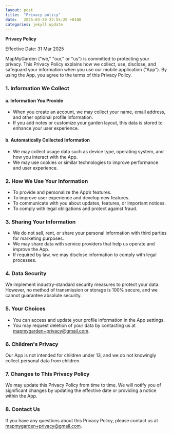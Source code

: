 ```yaml
---
layout: post
title:  "Privacy policy"
date:   2025-03-30 22:55:20 +0100
categories: jekyll update
---
```

**Privacy Policy**

Effective Date: 31 Mar 2025

MapMyGarden ("we," "our," or "us") is committed to protecting your privacy. This Privacy Policy explains how we collect, use, disclose, and safeguard your information when you use our mobile application ("App"). By using the App, you agree to the terms of this Privacy Policy.

### 1. Information We Collect
#### a. Information You Provide
- When you create an account, we may collect your name, email address, and other optional profile information.
- If you add notes or customize your garden layout, this data is stored to enhance your user experience.

#### b. Automatically Collected Information
- We may collect usage data such as device type, operating system, and how you interact with the App.
- We may use cookies or similar technologies to improve performance and user experience.

### 2. How We Use Your Information
- To provide and personalize the App’s features.
- To improve user experience and develop new features.
- To communicate with you about updates, features, or important notices.
- To comply with legal obligations and protect against fraud.

### 3. Sharing Your Information
- We do not sell, rent, or share your personal information with third parties for marketing purposes.
- We may share data with service providers that help us operate and improve the App.
- If required by law, we may disclose information to comply with legal processes.

### 4. Data Security
We implement industry-standard security measures to protect your data. However, no method of transmission or storage is 100% secure, and we cannot guarantee absolute security.

### 5. Your Choices
- You can access and update your profile information in the App settings.
- You may request deletion of your data by contacting us at mapmygarden+privacy@gmail.com.

### 6. Children's Privacy
Our App is not intended for children under 13, and we do not knowingly collect personal data from children.

### 7. Changes to This Privacy Policy
We may update this Privacy Policy from time to time. We will notify you of significant changes by updating the effective date or providing a notice within the App.

### 8. Contact Us
If you have any questions about this Privacy Policy, please contact us at mapmygarden+privacy@gmail.com.


